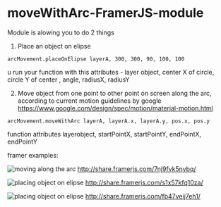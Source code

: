 # moveWithArc-FramerJS-module

Module is alowing you to do 2 things 
1. Place an object on elipse 

```
arcMovement.placeOnElipse layerA, 300, 300, 90, 100, 100
```

u run your function with this attributes - layer object, center X of circle, circle Y of center , angle, radiusX, radiusY


2. Move object from one point to other point on screen along the arc, according to current motion guidelines by google
https://www.google.com/design/spec/motion/material-motion.html


```arcMovement.moveWithArc layerA, layerA.x, layerA.y, pos.x, pos.y```

function attributes layerobject, startPointX, startPointY, endPointX, endPointY


framer examples:

![moving along the arc](https://github.com/mamezito/moveWithArc-FramerJS-module/blob/master/images/arcMovement.gif)
http://share.framerjs.com/7nj9fvk5nybq/

![placing object on elipse](https://github.com/mamezito/moveWithArc-FramerJS-module/blob/master/images/circle1.png)
http://share.framerjs.com/s1x57kfq10za/

![placing object on elipse](https://github.com/mamezito/moveWithArc-FramerJS-module/blob/master/images/circle2.gif)
http://share.framerjs.com/fb47veij7eh1/
